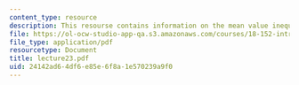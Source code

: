 ```yaml
---
content_type: resource
description: This resourse contains information on the mean value inequality.
file: https://ol-ocw-studio-app-qa.s3.amazonaws.com/courses/18-152-introduction-to-partial-differential-equations-fall-2005/24142ad64df6e85e6f8a1e570239a9f0_lecture23.pdf
file_type: application/pdf
resourcetype: Document
title: lecture23.pdf
uid: 24142ad6-4df6-e85e-6f8a-1e570239a9f0
---
```

